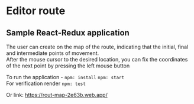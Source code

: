 # Editor route

## Sample React-Redux application

The user can create on the map of the route, indicating that the initial, final and intermediate points of movement.   
After the mouse cursor to the desired location, you can fix the coordinates of the next point by pressing the left mouse button    

To run the application - 
`npm: install`
`npm: start`   
For verification  render `npm: test`   

Or link: 
<https://rout-map-2e63b.web.app/>



